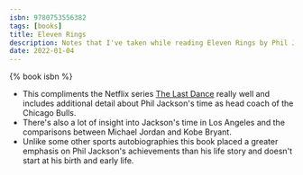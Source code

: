 ```yaml
---
isbn: 9780753556382
tags: [books]
title: Eleven Rings
description: Notes that I've taken while reading Eleven Rings by Phil Jackson
date: 2022-01-04
---
```


{% book isbn %}

- This compliments the Netflix series [The Last Dance](https://www.themoviedb.org/tv/79525-the-last-dance?language=en-GB) really well and includes additional detail about Phil Jackson's time as head coach of the Chicago Bulls.
- There's also a lot of insight into Jackson's time in Los Angeles and the comparisons between Michael Jordan and Kobe Bryant.
- Unlike some other sports autobiographies this book placed a greater emphasis on Phil Jackson's achievements than his life story and doesn't start at his birth and early life.

